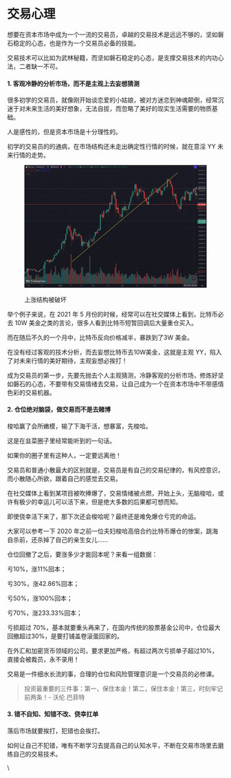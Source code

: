 # 交易心理

想要在资本市场中成为一个一流的交易员，卓越的交易技术是远远不够的，坚如磐石稳定的心态，也是作为一个交易员必备的技能。

交易技术可以比如为武林秘籍，而坚如磐石稳定的心态，是支撑交易技术的内功心法，二者缺一不可。

#### 1. 客观冷静的分析市场，而不是主观上去妄想猜测

很多初学的交易员，就像刚开始谈恋爱的小姑娘，被对方迷恋到神魂颠倒，经常沉迷于对未来生活的美好想象，无法自拔，而忽略了美好的现实生活需要的物质基础。

人是感性的，但是资本市场是十分理性的。

初学的交易员的的通病，在市场结构还未走出确定性行情的时候，就在意淫 YY  未来行情的走势。

<figure><img src="../.gitbook/assets/image (27).png" alt=""><figcaption><p>上涨结构被破坏</p></figcaption></figure>

举个例子来说，在 2021 年 5 月份的时候，经常可以在社交媒体上看到，比特币必去 10W 美金之类的言论，很多人看到比特币短暂回调后大量重仓买入。

而在随后不久的一个月中，比特币反向价格减半，暴跌到了3W 美金。

在没有经过客观的技术分析，而去妄想比特币去10W美金，这就是主观 YY，陷入了对未来行情的美好期待，主观妄想必挨打！

成为交易员的第一步，先要先抛去个人主观猜测，冷静客观的分析市场，修炼好坚如磐石的心态，不要带有交易情绪去交易，让自己成为一个在资本市场中不带感情色彩的交易机器。

#### 2. 仓位绝对脑袋，做交易而不是去赌博

梭哈赢了会所嫩模，输了下海干活，想暴富，先梭哈。

这是在韭菜圈子里经常能听到的一句话。

如果你的圈子里有这种人，一定要远离他！

交易员和普通小散最大的区别就是，交易员是有自己的交易纪律的，有风控意识，而小散随心所欲，跟着自己的感觉去交易。

在社交媒体上看到某项目被吹捧爆了，交易情绪被点燃，开始上头，无脑梭哈，或许有极少的幸运儿可以活下来，但是绝大多数的后果都可想而知。

即使侥幸活下来了，那下次还会梭哈呢？最终还是难免爆仓亏完的命运。

大家可以参考一下 2020 年之前一位夫妇梭哈高倍合约比特币爆仓的惨案，跳海自杀前，还杀掉了自己的亲生女儿……

仓位回撤了之后，要涨多少才能回本呢？来看一组数据：

亏10%，涨11%回本；

亏30%，涨42.86%回本；

亏50%，涨100%回本；

亏70%，涨233.33%回本；

亏损超过 70%，基本就要重头再来了，在国内传统的股票基金公司中，仓位最大回撤超过30%，是要打铺盖卷滚蛋回家的。

在外汇和加密货币领域的公司，要求更加严格，有超过两次亏损单子超过10%，直接会被裁员，永不录用！

交易是一件细水长流的事，合理的仓位和风险管理意识是一个交易员的必修课。

> 投资最重要的三件事：第一，保住本金！第二，保住本金！第三，时刻牢记前两条！- 沃伦.巴菲特

#### 3. 错不自知、知错不改、侥幸扛单&#x20;

落后市场就要挨打，犯错也会挨打。

如何让自己不犯错，唯有不断学习去提高自己的认知水平，不断在交易市场里去磨练自己的交易技术。

\




